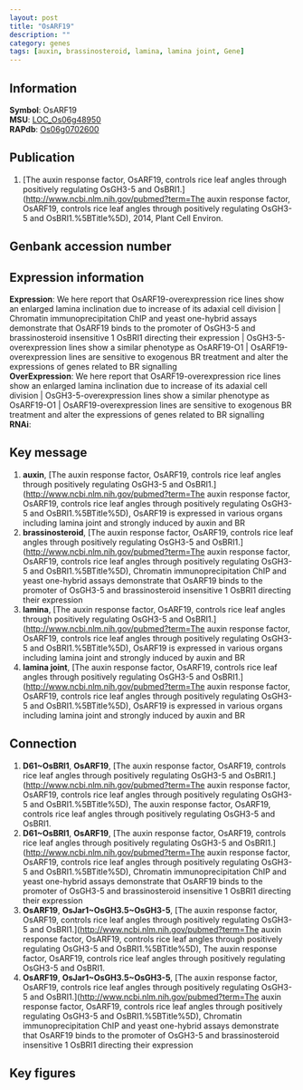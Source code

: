 ```yaml
---
layout: post
title: "OsARF19"
description: ""
category: genes
tags: [auxin, brassinosteroid, lamina, lamina joint, Gene]
---
```


## Information
__Symbol__: OsARF19  
__MSU__: [LOC_Os06g48950](http://rice.plantbiology.msu.edu/cgi-bin/ORF_infopage.cgi?orf=LOC_Os06g48950)  
__RAPdb__: [Os06g0702600](http://rapdb.dna.affrc.go.jp/viewer/gbrowse_details/irgsp1?name=Os06g0702600)  

## Publication
1. [The auxin response factor, OsARF19, controls rice leaf angles through positively regulating OsGH3-5 and OsBRI1.](http://www.ncbi.nlm.nih.gov/pubmed?term=The auxin response factor, OsARF19, controls rice leaf angles through positively regulating OsGH3-5 and OsBRI1.%5BTitle%5D), 2014, Plant Cell Environ.

## Genbank accession number

## Expression information
__Expression__: We here report that OsARF19-overexpression rice lines show an enlarged lamina inclination due to increase of its adaxial cell division |  Chromatin immunoprecipitation ChIP and yeast one-hybrid assays demonstrate that OsARF19 binds to the promoter of OsGH3-5 and brassinosteroid insensitive 1 OsBRI1 directing their expression |  OsGH3-5-overexpression lines show a similar phenotype as OsARF19-O1 |  OsARF19-overexpression lines are sensitive to exogenous BR treatment and alter the expressions of genes related to BR signalling  
__OverExpression__: We here report that OsARF19-overexpression rice lines show an enlarged lamina inclination due to increase of its adaxial cell division |  OsGH3-5-overexpression lines show a similar phenotype as OsARF19-O1 |  OsARF19-overexpression lines are sensitive to exogenous BR treatment and alter the expressions of genes related to BR signalling  
__RNAi__:  

## Key message
1. __auxin__, [The auxin response factor, OsARF19, controls rice leaf angles through positively regulating OsGH3-5 and OsBRI1.](http://www.ncbi.nlm.nih.gov/pubmed?term=The auxin response factor, OsARF19, controls rice leaf angles through positively regulating OsGH3-5 and OsBRI1.%5BTitle%5D),  OsARF19 is expressed in various organs including lamina joint and strongly induced by auxin and BR
2. __brassinosteroid__, [The auxin response factor, OsARF19, controls rice leaf angles through positively regulating OsGH3-5 and OsBRI1.](http://www.ncbi.nlm.nih.gov/pubmed?term=The auxin response factor, OsARF19, controls rice leaf angles through positively regulating OsGH3-5 and OsBRI1.%5BTitle%5D),  Chromatin immunoprecipitation ChIP and yeast one-hybrid assays demonstrate that OsARF19 binds to the promoter of OsGH3-5 and brassinosteroid insensitive 1 OsBRI1 directing their expression
3. __lamina__, [The auxin response factor, OsARF19, controls rice leaf angles through positively regulating OsGH3-5 and OsBRI1.](http://www.ncbi.nlm.nih.gov/pubmed?term=The auxin response factor, OsARF19, controls rice leaf angles through positively regulating OsGH3-5 and OsBRI1.%5BTitle%5D),  OsARF19 is expressed in various organs including lamina joint and strongly induced by auxin and BR
4. __lamina joint__, [The auxin response factor, OsARF19, controls rice leaf angles through positively regulating OsGH3-5 and OsBRI1.](http://www.ncbi.nlm.nih.gov/pubmed?term=The auxin response factor, OsARF19, controls rice leaf angles through positively regulating OsGH3-5 and OsBRI1.%5BTitle%5D),  OsARF19 is expressed in various organs including lamina joint and strongly induced by auxin and BR

## Connection
1. __D61~OsBRI1__, __OsARF19__, [The auxin response factor, OsARF19, controls rice leaf angles through positively regulating OsGH3-5 and OsBRI1.](http://www.ncbi.nlm.nih.gov/pubmed?term=The auxin response factor, OsARF19, controls rice leaf angles through positively regulating OsGH3-5 and OsBRI1.%5BTitle%5D), The auxin response factor, OsARF19, controls rice leaf angles through positively regulating OsGH3-5 and OsBRI1.
2. __D61~OsBRI1__, __OsARF19__, [The auxin response factor, OsARF19, controls rice leaf angles through positively regulating OsGH3-5 and OsBRI1.](http://www.ncbi.nlm.nih.gov/pubmed?term=The auxin response factor, OsARF19, controls rice leaf angles through positively regulating OsGH3-5 and OsBRI1.%5BTitle%5D),  Chromatin immunoprecipitation ChIP and yeast one-hybrid assays demonstrate that OsARF19 binds to the promoter of OsGH3-5 and brassinosteroid insensitive 1 OsBRI1 directing their expression
3. __OsARF19__, __OsJar1~OsGH3.5~OsGH3-5__, [The auxin response factor, OsARF19, controls rice leaf angles through positively regulating OsGH3-5 and OsBRI1.](http://www.ncbi.nlm.nih.gov/pubmed?term=The auxin response factor, OsARF19, controls rice leaf angles through positively regulating OsGH3-5 and OsBRI1.%5BTitle%5D), The auxin response factor, OsARF19, controls rice leaf angles through positively regulating OsGH3-5 and OsBRI1.
4. __OsARF19__, __OsJar1~OsGH3.5~OsGH3-5__, [The auxin response factor, OsARF19, controls rice leaf angles through positively regulating OsGH3-5 and OsBRI1.](http://www.ncbi.nlm.nih.gov/pubmed?term=The auxin response factor, OsARF19, controls rice leaf angles through positively regulating OsGH3-5 and OsBRI1.%5BTitle%5D),  Chromatin immunoprecipitation ChIP and yeast one-hybrid assays demonstrate that OsARF19 binds to the promoter of OsGH3-5 and brassinosteroid insensitive 1 OsBRI1 directing their expression

## Key figures


